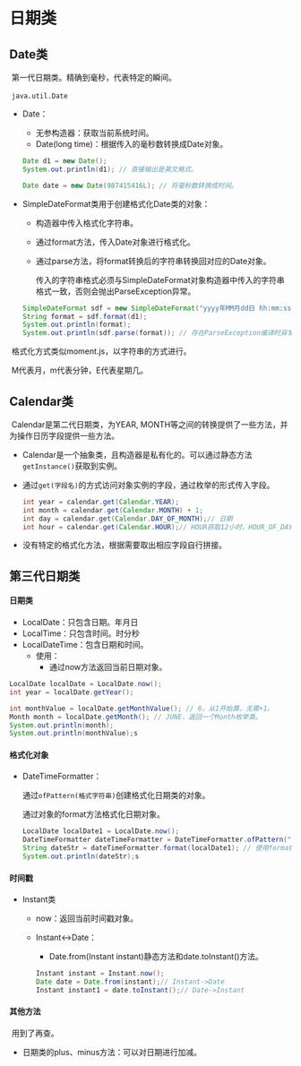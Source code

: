 # 日期类

## Date类

​	第一代日期类。精确到毫秒，代表特定的瞬间。

​	`java.util.Date`

* Date：

  * 无参构造器：获取当前系统时间。
  * Date(long time)：根据传入的毫秒数转换成Date对象。

  ```java
  Date d1 = new Date();
  System.out.println(d1); // 直接输出是英文格式。
  
  Date date = new Date(987415416L); // 将毫秒数转换成时间。
  ```

* SimpleDateFormat类用于创建格式化Date类的对象：

  * 构造器中传入格式化字符串。

  * 通过format方法，传入Date对象进行格式化。

  * 通过parse方法，将format转换后的字符串转换回对应的Date对象。

    传入的字符串格式必须与SimpleDateFormat对象构造器中传入的字符串格式一致，否则会抛出ParseException异常。

  ```java
  SimpleDateFormat sdf = new SimpleDateFormat("yyyy年MM月dd日 hh:mm:ss E");
  String format = sdf.format(d1);
  System.out.println(format);
  System.out.println(sdf.parse(format)); // 存在ParseException编译时异常。
  ```

​		格式化方式类似moment.js，以字符串的方式进行。

​		M代表月，m代表分钟，E代表星期几。

## Calendar类

​	Calendar是第二代日期类，为YEAR, MONTH等之间的转换提供了一些方法，并为操作日历字段提供一些方法。

* Calendar是一个抽象类，且构造器是私有化的。可以通过静态方法`getInstance()`获取到实例。

* 通过`get(字段名)`的方式访问对象实例的字段，通过枚举的形式传入字段。

  ```java
  int year = calendar.get(Calendar.YEAR);
  int month = calendar.get(Calendar.MONTH) + 1;
  int day = calendar.get(Calendar.DAY_OF_MONTH);// 日期
  int hour = calendar.get(Calendar.HOUR);// HOUR获取12小时，HOUR_OF_DAY获取24小时。
  ```

* 没有特定的格式化方法，根据需要取出相应字段自行拼接。

## 第三代日期类

#### 日期类

* LocalDate：只包含日期。年月日
* LocalTime：只包含时间。时分秒
* LocalDateTime：包含日期和时间。
  * 使用：
    * 通过now方法返回当前日期对象。

```java
LocalDate localDate = LocalDate.now();
int year = localDate.getYear();

int monthValue = localDate.getMonthValue(); // 6，从1开始算，无需+1。
Month month = localDate.getMonth(); // JUNE，返回一个Month枚举类。
System.out.println(month);
System.out.println(monthValue);s
```

#### 格式化对象

* DateTimeFormatter：

  通过`ofPattern(格式字符串)`创建格式化日期类的对象。

  通过对象的format方法格式化日期对象。

  ```java
  LocalDate localDate1 = LocalDate.now();
  DateTimeFormatter dateTimeFormatter = DateTimeFormatter.ofPattern("yyyy-MM-dd"); // 创建格式化对象。
  String dateStr = dateTimeFormatter.format(localDate1); // 使用format方法进行格式化。
  System.out.println(dateStr);s
  ```

#### 时间戳

* Instant类

  * now：返回当前时间戳对象。

  * Instant<->Date：

    * Date.from(Instant instant)静态方法和date.toInstant()方法。

    ```java
    Instant instant = Instant.now();
    Date date = Date.from(instant);// Instant->Date
    Instant instant1 = date.toInstant();// Date->Instant
    ```

#### 其他方法

​	用到了再查。

* 日期类的plus、minus方法：可以对日期进行加减。